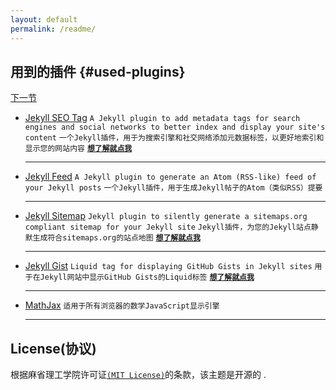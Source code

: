 ```yaml
---
layout: default
permalink: /readme/
---
```


## 用到的插件 {#used-plugins}
[下一节](#installation)
- [Jekyll SEO Tag](https://github.com/jekyll/jekyll-seo-tag "去github")
  `A Jekyll plugin to add metadata tags for search engines and social networks to better index and display your site's content`
  `一个Jekyll插件，用于为搜索引擎和社交网络添加元数据标签，以更好地索引和显示您的网站内容`
  [**`想了解就点我`**](https://github.com/jekyll.github.io/jekyll-seo-tag "去看看介绍")
  ***
- [Jekyll Feed](https://github.com/jekyll/jekyll-feed "去github")
  `A Jekyll plugin to generate an Atom (RSS-like) feed of your Jekyll posts`
  `一个Jekyll插件，用于生成Jekyll帖子的Atom（类似RSS）提要`
  ***
- [Jekyll Sitemap](https://github.com/jekyll/jekyll-sitemap "去github")
  `Jekyll plugin to silently generate a sitemaps.org compliant sitemap for your Jekyll site`
  `Jekyll插件，为您的Jekyll站点静默生成符合sitemaps.org的站点地图`
  [**`想了解就点我`**](http://rubygems.org/gems/jekyll-sitemap "去官网看看")
  ***
- [Jekyll Gist](https://github.com/jekyll/jekyll-gist "去github")
  `Liquid tag for displaying GitHub Gists in Jekyll sites`
  `用于在Jekyll网站中显示GitHub Gists的Liquid标签`
  [**`想了解就点我`**](http://rubygems.org/gems/jekyll-gist "去官网看看")
  ***
- [MathJax](https://www.mathjax.org/ "去看看官网")
  `适用于所有浏览器的数学JavaScript显示引擎`
  ***
## License(协议)

根据麻省理工学院许可证[`(MIT License)`](https://opensource.org/licenses/MIT)的条款，该主题是开源的 .
